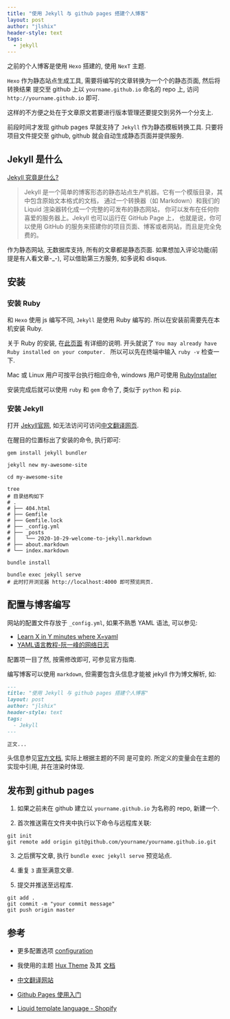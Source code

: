 ```yaml
---
title: "使用 Jekyll 与 github pages 搭建个人博客"
layout: post
author: "jlshix"
header-style: text
tags:
  - jekyll
---
```


之前的个人博客是使用 `Hexo` 搭建的, 使用 `NexT` 主题.

`Hexo` 作为静态站点生成工具, 需要将编写的文章转换为一个个的静态页面, 然后将转换结果
提交至 github 上以 `yourname.github.io` 命名的 repo 上, 访问
`http://yourname.github.io` 即可.

这样的不方便之处在于文章原文若要进行版本管理还要提交到另外一个分支上.

前段时间才发现 github pages 早就支持了 `Jekyll` 作为静态模板转换工具.
只要将项目文件提交至 github, github 就会自动生成静态页面并提供服务.


## Jekyll 是什么

[Jekyll 究竟是什么?](https://jekyllcn.com/docs/home/#Jekyll-%E7%A9%B6%E7%AB%9F%E6%98%AF%E4%BB%80%E4%B9%88)

> Jekyll 是一个简单的博客形态的静态站点生产机器。它有一个模版目录，其中包含原始文本格式的文档，
> 通过一个转换器（如 Markdown）和我们的 Liquid 渲染器转化成一个完整的可发布的静态网站，
> 你可以发布在任何你喜爱的服务器上。Jekyll 也可以运行在 GitHub Page 上，
> 也就是说，你可以使用 GitHub 的服务来搭建你的项目页面、博客或者网站，而且是完全免费的。

作为静态网站, 无数据库支持, 所有的文章都是静态页面. 如果想加入评论功能(前提是有人看文章-_-),
可以借助第三方服务, 如多说和 disqus.


## 安装

### 安装 Ruby

和 `Hexo` 使用 js 编写不同, `Jekyll` 是使用 Ruby 编写的. 所以在安装前需要先在本机安装 Ruby.

关于 Ruby 的安装, 在[此页面](https://www.ruby-lang.org/en/documentation/installation/)
有详细的说明. 开头就说了 `You may already have Ruby installed on your computer. `
所以可以先在终端中输入 `ruby -v` 检查一下.

Mac 或 Linux 用户可按平台执行相应命令, windows 用户可使用
[RubyInstaller](https://rubyinstaller.org/)

安装完成后就可以使用 `ruby` 和 `gem` 命令了, 类似于 `python` 和 `pip`.


### 安装 Jekyll

打开 [Jekyll官网](https://jekyllrb.com/), 如无法访问可访问[中文翻译网页](https://jekyllcn.com/).

在醒目的位置标出了安装的命令, 执行即可:

```shell
gem install jekyll bundler

jekyll new my-awesome-site

cd my-awesome-site

tree
# 目录结构如下
# .
# ├── 404.html
# ├── Gemfile
# ├── Gemfile.lock
# ├── _config.yml
# ├── _posts
# │   └── 2020-10-29-welcome-to-jekyll.markdown
# ├── about.markdown
# └── index.markdown

bundle install

bundle exec jekyll serve
# 此时打开浏览器 http://localhost:4000 即可预览网页.
```

## 配置与博客编写

网站的配置文件存放于 `_config.yml`, 如果不熟悉 YAML 语法, 可以参见:

- [Learn X in Y minutes where X=yaml](https://learnxinyminutes.com/docs/zh-cn/yaml-cn/)
- [YAML语言教程-阮一峰的网络日志](http://www.ruanyifeng.com/blog/2016/07/yaml.html)

配置项一目了然, 按需修改即可, 可参见官方指南.

编写博客可以使用 `markdown`, 但需要包含头信息才能被 jekyll 作为博文解析, 如:

```markdown
---
title: "使用 Jekyll 与 github pages 搭建个人博客"
layout: post
author: "jlshix"
header-style: text
tags:
  - Jekyll
---

正文...
```

头信息参见[官方文档](https://jekyllrb.com/docs/front-matter/), 实际上根据主题的不同
是可变的. 所定义的变量会在主题的实现中引用, 并在渲染时体现.


## 发布到 github pages

1. 如果之前未在 github 建立以 `yourname.github.io` 为名称的 repo, 新建一个.

2. 首次推送需在文件夹中执行以下命令与远程库关联:

```shell
git init
git remote add origin git@github.com/yourname/yourname.github.io.git
```

3. 之后撰写文章, 执行 `bundle exec jekyll serve` 预览站点.

4. 重复 `3` 直至满意文章.

5. 提交并推送至远程库.

```shell
git add .
git commit -m "your commit message"
git push origin master
```


## 参考

- 更多配置选项 [configuration](https://jekyllrb.com/docs/configuration/)

- 我使用的主题 [Hux Theme](https://github.com/Huxpro/huxpro.github.io) 及其
[文档](https://github.com/Huxpro/huxpro.github.io/blob/master/_doc/README.zh.md)

- [中文翻译网站](http://jekyllcn.com/)

- [Github Pages 使用入门](https://docs.github.com/cn/free-pro-team@latest/github/working-with-github-pages/getting-started-with-github-pages)

- [Liquid template language - Shopify](https://shopify.github.io/liquid/)
